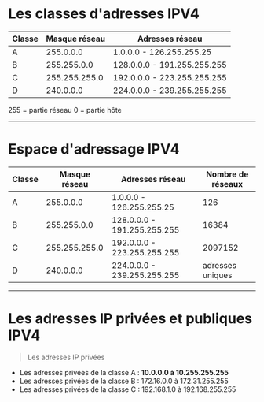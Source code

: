 # Les classes d'adresses IPV4

Classe | Masque réseau | Adresses réseau | 
-------| --------------| ----------      | 
A      | 255.0.0.0     | 1.0.0.0 - 126.255.255.25 | 
B      | 255.255.0.0   | 128.0.0.0 - 191.255.255.255 |
C      | 255.255.255.0 | 192.0.0.0 - 223.255.255.255 |
D      | 240.0.0.0     | 224.0.0.0 - 239.255.255.255 |

255 = partie réseau
0 = partie hôte

-----------------------------------------------------------

# Espace d'adressage IPV4

Classe | Masque réseau | Adresses réseau | Nombre de réseaux | 
-------| --------------| ----------      |  ----------
A      | 255.0.0.0     | 1.0.0.0 - 126.255.255.25 |126 | 16777214 |
B      | 255.255.0.0   | 128.0.0.0 - 191.255.255.255 |16384 | 65534 |
C      | 255.255.255.0 | 192.0.0.0 - 223.255.255.255 | 2097152 | 254 |
D      | 240.0.0.0     | 224.0.0.0 - 239.255.255.255 | adresses uniques | 

-----------------------------------------------------------

# Les adresses IP privées et publiques IPV4

> Les adresses IP privées

-    Les adresses privées de la classe A : <b> 10.0.0.0 à 10.255.255.255 </b>
-    Les adresses privées de la classe B : 172.16.0.0 à 172.31.255.255
-    Les adresses privées de la classe C : 192.168.1.0 à 192.168.255.255
